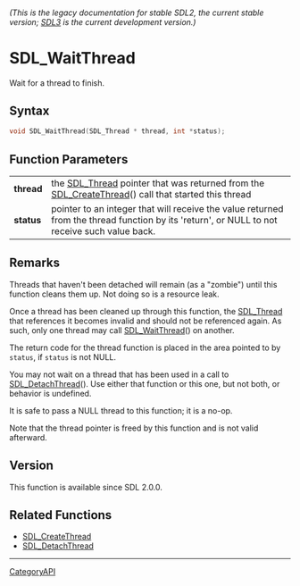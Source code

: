 ###### (This is the legacy documentation for stable SDL2, the current stable version; [SDL3](https://wiki.libsdl.org/SDL3/) is the current development version.)
# SDL_WaitThread

Wait for a thread to finish.

## Syntax

```c
void SDL_WaitThread(SDL_Thread * thread, int *status);

```

## Function Parameters

|                |                                                                                                                                              |
| -------------- | -------------------------------------------------------------------------------------------------------------------------------------------- |
| **thread**     | the [SDL_Thread](SDL_Thread.md) pointer that was returned from the [SDL_CreateThread](SDL_CreateThread.md)() call that started this thread         |
| **status**     | pointer to an integer that will receive the value returned from the thread function by its 'return', or NULL to not receive such value back. |

## Remarks

Threads that haven't been detached will remain (as a "zombie") until this
function cleans them up. Not doing so is a resource leak.

Once a thread has been cleaned up through this function, the
[SDL_Thread](SDL_Thread.md) that references it becomes invalid and should not
be referenced again. As such, only one thread may call
[SDL_WaitThread](SDL_WaitThread.md)() on another.

The return code for the thread function is placed in the area pointed to by
`status`, if `status` is not NULL.

You may not wait on a thread that has been used in a call to
[SDL_DetachThread](SDL_DetachThread.md)(). Use either that function or this
one, but not both, or behavior is undefined.

It is safe to pass a NULL thread to this function; it is a no-op.

Note that the thread pointer is freed by this function and is not valid
afterward.

## Version

This function is available since SDL 2.0.0.

## Related Functions

* [SDL_CreateThread](SDL_CreateThread.md)
* [SDL_DetachThread](SDL_DetachThread.md)

----
[CategoryAPI](CategoryAPI.md)
